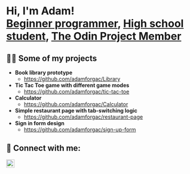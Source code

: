 <h1>Hi, I'm Adam! <br/><a href="https://github.com/adamforgac">Beginner programmer</a>, <a href="http://www.gjszlin.cz/gztgm/">High school student</a>, <a href="https://www.theodinproject.com/">The Odin Project Member</a></h1>

<h2>👨‍💻 Some of my projects</h2>

- <b>Book library prototype</b>
  - https://github.com/adamforgac/Library
- <b>Tic Tac Toe game with different game modes</b>
  - https://github.com/adamforgac/tic-tac-toe
- <b>Calculator</b>
  - https://github.com/adamforgac/Calculator
- <b>Simple restaurant page with tab-switching logic</b>
  - https://github.com/adamforgac/restaurant-page
- <b>Sign in form design</b>
  - https://github.com/adamforgac/sign-up-form

<h2> 🤳 Connect with me:</h2>

[<img align="left" alt="JoshMadakor | Instagram" width="22px" src="https://www.instagram.com/adamforgacc" />][instagram]

[instagram]: https://www.instagram.com/adamforgacc
